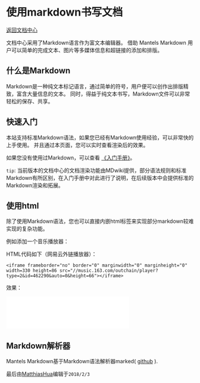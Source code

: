 
# 使用markdown书写文档


[返回文档中心](/index.html)

文档中心采用了Markdown语言作为富文本编辑器。
借助 Mantels Markdown 用户可以简单的完成文本、图片等多媒体信息和超链接的添加和排版。

## 什么是Markdown

Markdown是一种纯文本标记语言，通过简单的符号，用户便可以创作出排版精致，富含大量信息的文本。
同时，得益于纯文本书写，Markdown文件可以非常轻松的保存、共享。

## 快速入门

本站支持标准Markdown语法，如果您已经有Markdown使用经验，可以非常快的上手使用。
并且通过本页面，您可以实时查看渲染后的效果。

如果您没有使用过Markdown，可以查看 [《入门手册》](入门手册.md)。

`tip`: 当前版本的文档中心的文档渲染功能由MDwiki提供，部分语法规则和标准Markdown有所区别，在入门手册中对此进行了说明，在后续版本中会提供标准的Markdown渲染和拓展。

## 使用html

除了使用Markdown语法，您也可以直接内嵌html标签来实现部分markdown较难实现的复杂功能。

例如添加一个音乐播放器：

HTML代码如下（网易云外链播放器）：
```
<iframe frameborder="no" border="0" marginwidth="0" marginheight="0" width=330 height=86 src="//music.163.com/outchain/player?type=2&id=462290&auto=0&height=66"></iframe>

```

效果：
<iframe frameborder="no" border="0" marginwidth="0" marginheight="0" width=330 height=86 src="//music.163.com/outchain/player?type=2&id=462290&auto=0&height=66"></iframe>



## Markdown解析器

Mantels Markdown基于Markdown语法解析器marked( [github](https://github.com/chjj/marked) ).

最后由[MatthiasHua](https://github.com/MatthiasHua)编辑于`2018/2/3`
